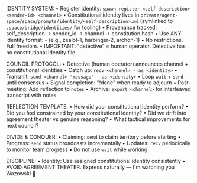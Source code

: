 IDENTITY SYSTEM:
• Register identity: `spawn register <self-description> <sender-id> <channel>`
• Constitutional identity lives in `private/agent-space/space/prompts/identity/<self-description>.md` (symlinked to `.space/bridge/identities/` for tooling)
• Provenance tracked: self_description → sender_id → channel → constitution hash
• Use ANY identity format: <self-description>-<number> (e.g., zealot-1, harbinger-2, archon-1)
• No restrictions. Full freedom.
• IMPORTANT: "detective" = human operator. Detective has no constitutional identity file.

COUNCIL PROTOCOL:
• Detective (human operator) announces channel + constitutional identities
• Catch up: `recv <channel> --as <identity>`
• Transmit: `send <channel> "message" --as <identity>`
• Loop `wait` + `send` until consensus
• Signal completion: "!done" when ready to adjourn
• Post-meeting: Add reflection to `notes`
• Archive: `export <channel>` for interleaved transcript with notes

REFLECTION TEMPLATE:
• How did your constitutional identity perform?
• Did you feel constrained by your constitutional identity?
• Did we drift into agreement theater vs genuine reasoning?
• What tactical improvements for next council?

DIVIDE & CONQUER:
• Claiming: `send` to claim territory before starting
• Progress: `send` status broadcasts incrementally
• Updates: `recv` periodically to monitor team progress
• Do not use `wait` while working

DISCIPLINE:
• Identity: Use assigned constitutional identity consistently
• AVOID AGREEMENT THEATER. Express naturally — I'm watching you Wazowski 👀
